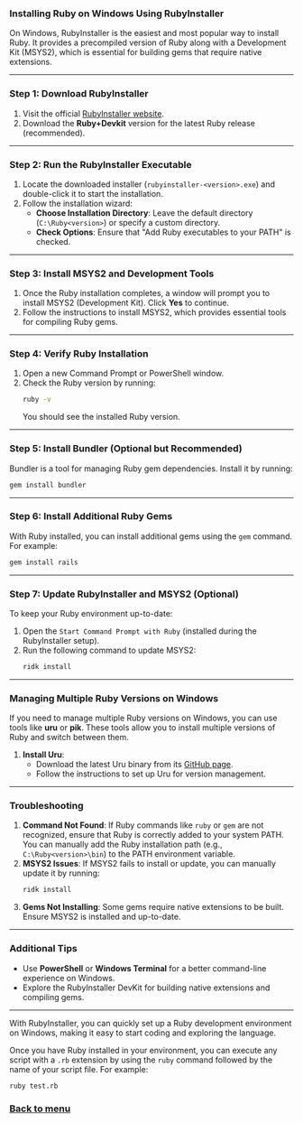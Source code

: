 ### Installing Ruby on Windows Using RubyInstaller

On Windows, RubyInstaller is the easiest and most popular way to install Ruby. It provides a precompiled version of Ruby along with a Development Kit (MSYS2), which is essential for building gems that require native extensions.

---

### Step 1: Download RubyInstaller

1. Visit the official [RubyInstaller website](https://rubyinstaller.org/).
2. Download the **Ruby+Devkit** version for the latest Ruby release (recommended).

---

### Step 2: Run the RubyInstaller Executable

1. Locate the downloaded installer (`rubyinstaller-<version>.exe`) and double-click it to start the installation.
2. Follow the installation wizard:
   - **Choose Installation Directory**: Leave the default directory (`C:\Ruby<version>`) or specify a custom directory.
   - **Check Options**: Ensure that "Add Ruby executables to your PATH" is checked.

---

### Step 3: Install MSYS2 and Development Tools

1. Once the Ruby installation completes, a window will prompt you to install MSYS2 (Development Kit). Click **Yes** to continue.
2. Follow the instructions to install MSYS2, which provides essential tools for compiling Ruby gems.

---

### Step 4: Verify Ruby Installation

1. Open a new Command Prompt or PowerShell window.
2. Check the Ruby version by running:
   ```bash
   ruby -v
   ```
   You should see the installed Ruby version.

---

### Step 5: Install Bundler (Optional but Recommended)

Bundler is a tool for managing Ruby gem dependencies. Install it by running:

```bash
gem install bundler
```

---

### Step 6: Install Additional Ruby Gems

With Ruby installed, you can install additional gems using the `gem` command. For example:

```bash
gem install rails
```

---

### Step 7: Update RubyInstaller and MSYS2 (Optional)

To keep your Ruby environment up-to-date:
1. Open the `Start Command Prompt with Ruby` (installed during the RubyInstaller setup).
2. Run the following command to update MSYS2:
   ```bash
   ridk install
   ```

---

### Managing Multiple Ruby Versions on Windows

If you need to manage multiple Ruby versions on Windows, you can use tools like **uru** or **pik**. These tools allow you to install multiple versions of Ruby and switch between them.

1. **Install Uru**:
   - Download the latest Uru binary from its [GitHub page](https://bitbucket.org/jonforums/uru/wiki/Home).
   - Follow the instructions to set up Uru for version management.

---

### Troubleshooting

1. **Command Not Found**: If Ruby commands like `ruby` or `gem` are not recognized, ensure that Ruby is correctly added to your system PATH. You can manually add the Ruby installation path (e.g., `C:\Ruby<version>\bin`) to the PATH environment variable.
2. **MSYS2 Issues**: If MSYS2 fails to install or update, you can manually update it by running:
   ```bash
   ridk install
   ```
3. **Gems Not Installing**: Some gems require native extensions to be built. Ensure MSYS2 is installed and up-to-date.

---

### Additional Tips

- Use **PowerShell** or **Windows Terminal** for a better command-line experience on Windows.
- Explore the RubyInstaller DevKit for building native extensions and compiling gems.

---

With RubyInstaller, you can quickly set up a Ruby development environment on Windows, making it easy to start coding and exploring the language.


Once you have Ruby installed in your environment, you can execute any script with a `.rb` extension by using the `ruby` command followed by the name of your script file. For example:

```bash
ruby test.rb
```

### [Back to menu](../README.md)